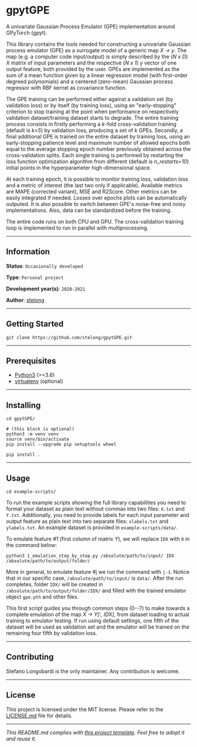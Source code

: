 # gpytGPE

A univariate Gaussian Process Emulator (GPE) implementation around GPyTorch (gpyt).

This library contains the tools needed for constructing a univariate Gaussian process emulator (GPE) as a surrogate model of a generic map *X -> y*. The map (e.g. a computer code input/output) is simply described by the (*N x D*) *X* matrix of input parameters and the respective (*N x 1*) *y* vector of one output feature, both provided by the user. GPEs are implemented as the sum of a mean function given by a linear regression model (with first-order degreed polynomials) and a centered (zero-mean) Gaussian process regressor with RBF kernel as covariance function.

The GPE training can be performed either against a validation set (by validation loss) or by itself (by training loss), using an "early-stopping" criterion to stop training at the point when performance on respectively validation dataset/training dataset starts to degrade. The entire training process consists in firstly performing a *k*-fold cross-validation training (default is *k=5*) by validation loss, producing a set of *k* GPEs. Secondly, a final additional GPE is trained on the entire dataset by training loss, using an early-stopping patience level and maximum number of allowed epochs both equal to the average stopping epoch number previously obtained across the cross-validation splits. Each single training is performed by restarting the loss function optimization algorithm from different (default is *n_restarts=10*) initial points in the hyperparameter high-dimensional space.

At each training epoch, it is possible to monitor training loss, validation loss and a metric of interest (the last two only if applicable). Available metrics are MAPE (corrected variant), MSE and R2Score. Other metrics can be easily integrated if needed. Losses over epochs plots can be automatically outputed. It is also possible to switch between GPE's noise-free and noisy implementations. Also, data can be standardized before the training.

The entire code runs on both CPU and GPU. The cross-validation training loop is implemented to run in parallel with multiprocessing.

---
## Information

**Status**: `Occasionally developed`

**Type**: `Personal project`

**Development year(s)**: `2020-2021`

**Author**: [stelong](https://github.com/stelong)

---
## Getting Started

```
git clone https://github.com/stelong/gpytGPE.git
```

---
## Prerequisites

* [Python3](https://www.python.org/) (>=3.6)
* [virtualenv](https://pypi.org/project/virtualenv/) (optional)

---
## Installing

```
cd gpytGPE/
```
```
# (this block is optional)
python3 -m venv venv
source venv/bin/activate
pip install --upgrade pip setuptools wheel
```
```
pip install .
```

---
## Usage

```
cd example-scripts/
```
To run the example scripts showing the full library capabilities you need to format your dataset as plain text without commas into two files: `X.txt` and `Y.txt`. Additionally, you need to provide labels for each input parameter and output feature as plain text into two separate files: `xlabels.txt` and `ylabels.txt`. An example dataset is provided in `example-scripts/data/`.

To emulate feature #1 (first column of matrix *Y*), we will replace `IDX` with `0` in the command below:
```
python3 1_emulation_step_by_step.py /absolute/path/to/input/ IDX /absolute/path/to/output/folder/
```
More in general, to emulate feature #j we run the command with `j-1`. Notice that in our specific case, `/absolute/path/to/input/` is `data/`. After the run completes, folder `IDX/` will be created in `/absolute/path/to/output/folder/IDX/` and filled with the trained emulator object `gpe.pth` and other files.

This first script guides you through common steps (0--7) to make towards a complete emulation of the map *X -> Y[:, IDX]*, from dataset loading to actual training to emulator testing. If run using default settings, one fifth of the dataset will be used as validation set and the emulator will be trained on the remaining four fifth by validation loss.



---
## Contributing

Stefano Longobardi is the only maintainer. Any contribution is welcome.

---
## License

This project is licensed under the MIT license.
Please refer to the [LICENSE.md](LICENSE.md) file for details.

---
*This README.md complies with [this project template](
https://github.com/ShadowTemplate/project-template). Feel free to adopt it
and reuse it.*